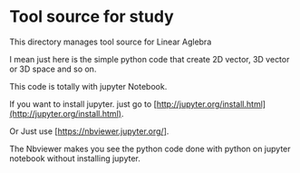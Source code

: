 # Tool source for study  

This directory manages tool source for Linear Aglebra

I mean just here is the simple python code that create 2D vector, 3D vector or 3D space and so on. 

This code is totally with jupyter Notebook. 

If you want to install jupyter. just go to [http://jupyter.org/install.html](http://jupyter.org/install.html).

Or Just use [https://nbviewer.jupyter.org/].

The Nbviewer makes you see the python code done with python on jupyter notebook without installing jupyter.
